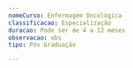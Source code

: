 ```yaml
---
nomeCurso: Enfermagem Oncológica
classificacao: Especialização
duracao: Pode ser de 4 a 12 meses
observacao: obs
tipo: Pós Graduação

---
```


